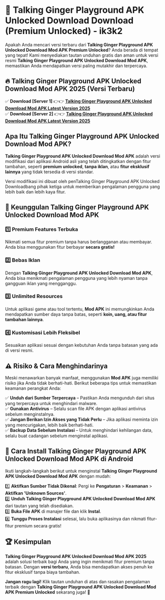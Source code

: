 # 🎯 Talking Ginger Playground APK Unlocked Download  Download (Premium Unlocked) -  ik3k2

Apakah Anda mencari versi terbaru dari **Talking Ginger Playground APK Unlocked Download Mod APK Premium Unlocked**? Anda berada di tempat yang tepat! Kami menyediakan tautan unduhan gratis dan aman untuk versi resmi **Talking Ginger Playground APK Unlocked Download Mod APK**, memastikan Anda mendapatkan versi paling mutakhir dan terpercaya.

## 🔥 Talking Ginger Playground APK Unlocked Download Mod APK 2025 (Versi Terbaru)

✅ **Download [Server 1]** 👉👉 [**Talking Ginger Playground APK Unlocked Download Mod APK Latest Version 2025**](https://momento.my/?title=Talking_Ginger_Playground_APK_Unlocked_Download)  
✅ **Download [Server 2]** 👉👉 [**Talking Ginger Playground APK Unlocked Download Mod APK Latest Version 2025**](https://momento.my/?title=Talking_Ginger_Playground_APK_Unlocked_Download)  

## Apa Itu Talking Ginger Playground APK Unlocked Download Mod APK?

**Talking Ginger Playground APK Unlocked Download Mod APK** adalah versi modifikasi dari aplikasi Android asli yang telah ditingkatkan dengan fitur tambahan, seperti **premium unlocked**, **tanpa iklan**, atau **fitur eksklusif lainnya** yang tidak tersedia di versi standar.

Versi modifikasi ini dibuat oleh penTalking Ginger Playground APK Unlocked Downloadbang pihak ketiga untuk memberikan pengalaman pengguna yang lebih baik dan lebih kaya fitur.

## 🎯 Keunggulan Talking Ginger Playground APK Unlocked Download Mod APK

### 1️⃣ Premium Features Terbuka
Nikmati semua fitur premium tanpa harus berlangganan atau membayar. Anda bisa menggunakan fitur berbayar **secara gratis!**

### 2️⃣ Bebas Iklan
Dengan **Talking Ginger Playground APK Unlocked Download Mod APK**, Anda bisa menikmati pengalaman pengguna yang lebih nyaman tanpa gangguan iklan yang mengganggu.

### 3️⃣ Unlimited Resources
Untuk aplikasi game atau tool tertentu, **Mod APK** ini memungkinkan Anda mendapatkan sumber daya tanpa batas, seperti **koin, uang, atau fitur tambahan lainnya**.

### 4️⃣ Kustomisasi Lebih Fleksibel
Sesuaikan aplikasi sesuai dengan kebutuhan Anda tanpa batasan yang ada di versi resmi.

## ⚠️ Risiko & Cara Menghindarinya

Meski menawarkan banyak manfaat, menggunakan **Mod APK** juga memiliki risiko jika Anda tidak berhati-hati. Berikut beberapa tips untuk memastikan keamanan perangkat Anda:

✅ **Unduh dari Sumber Terpercaya** – Pastikan Anda mengunduh dari situs yang terpercaya untuk menghindari malware.  
✅ **Gunakan Antivirus** – Selalu scan file APK dengan aplikasi antivirus sebelum menginstalnya.  
✅ **Jangan Berikan Izin Akses yang Tidak Perlu** – Jika aplikasi meminta izin yang mencurigakan, lebih baik berhati-hati.  
✅ **Backup Data Sebelum Instalasi** – Untuk menghindari kehilangan data, selalu buat cadangan sebelum menginstal aplikasi.

## 📌 Cara Install Talking Ginger Playground APK Unlocked Download Mod APK di Android

Ikuti langkah-langkah berikut untuk menginstal **Talking Ginger Playground APK Unlocked Download Mod APK** dengan mudah:

1️⃣ **Aktifkan Sumber Tidak Dikenal**: Pergi ke **Pengaturan** > **Keamanan** > **Aktifkan 'Unknown Sources'**.  
2️⃣ **Unduh Talking Ginger Playground APK Unlocked Download Mod APK** dari tautan yang telah disediakan.  
3️⃣ **Buka File APK** di manajer file dan klik **Instal**.  
4️⃣ **Tunggu Proses Instalasi** selesai, lalu buka aplikasinya dan nikmati fitur-fitur premium secara gratis!

## 🏆 Kesimpulan

**Talking Ginger Playground APK Unlocked Download Mod APK 2025** adalah solusi terbaik bagi Anda yang ingin menikmati fitur premium tanpa batasan. Dengan **versi terbaru**, Anda bisa mendapatkan akses penuh ke fitur eksklusif tanpa biaya tambahan.

**Jangan ragu lagi!** Klik tautan unduhan di atas dan rasakan pengalaman terbaik dengan **Talking Ginger Playground APK Unlocked Download Mod APK Premium Unlocked** sekarang juga! 🚀
